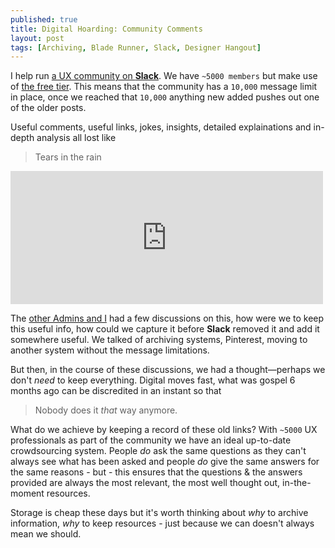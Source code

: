 ```yaml
---
published: true
title: Digital Hoarding: Community Comments
layout: post
tags: [Archiving, Blade Runner, Slack, Designer Hangout]
---
```

I help run [a UX community on **Slack**](http://www.designerhangout.co/). We have `~5000 members` but make use of [the free tier](https://slack.com/pricing). This means that the community has a `10,000` message limit in place, once we reached that `10,000` anything new added pushes out one of the older posts.

Useful comments, useful links, jokes, insights, detailed explainations and in-depth analysis all lost like

> Tears in the rain

<iframe src="https://player.vimeo.com/video/14294561?byline=0&portrait=0" width="500" height="213" frameborder="0" webkitallowfullscreen mozallowfullscreen allowfullscreen></iframe>

The [other Admins and I](http://www.designerhangout.co/team/) had a few discussions on this, how were we to keep this useful info, how could we capture it before **Slack** removed it and add it somewhere useful. We talked of archiving systems, Pinterest, moving to another system without the message limitations.

But then, in the course of these discussions, we had a thought—perhaps we don't _need_ to keep everything. Digital moves fast, what was gospel 6 months ago can be discredited in an instant so that 

> Nobody does it _that_ way anymore.

What do we achieve by keeping a record of these old links? With `~5000` UX professionals as part of the community we have an ideal up-to-date crowdsourcing system. People _do_ ask the same questions as they can't always see what has been asked and people _do_ give the same answers for the same reasons - but - this ensures that the questions & the answers provided are always the most relevant, the most well thought out, in-the-moment resources.

Storage is cheap these days but it's worth thinking about _why_ to archive information, _why_ to keep resources - just because we can doesn't always mean we should.